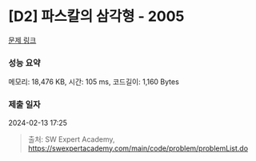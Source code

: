 # [D2] 파스칼의 삼각형 - 2005 

[문제 링크](https://swexpertacademy.com/main/code/problem/problemDetail.do?contestProbId=AV5P0-h6Ak4DFAUq) 

### 성능 요약

메모리: 18,476 KB, 시간: 105 ms, 코드길이: 1,160 Bytes

### 제출 일자

2024-02-13 17:25



> 출처: SW Expert Academy, https://swexpertacademy.com/main/code/problem/problemList.do